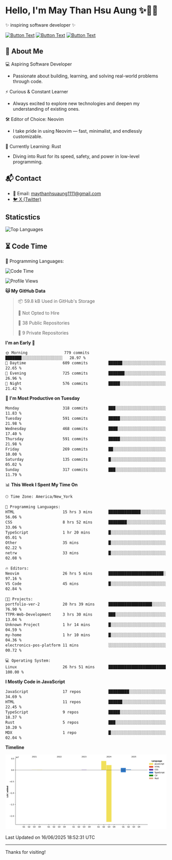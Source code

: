 # Hello, I'm May Than Hsu Aung ✨👱‍♀️
✨ inspiring software developer ✨

[![Button Text](https://img.shields.io/badge/Linked%20In-blue?style=for-the-badge)](https://www.linkedin.com/in/maythanhsu/)
[![Button Text](https://img.shields.io/badge/My%20Portfolio-pink?style=for-the-badge)](https://mayshecodes.vercel.app)
[![Button Text](https://img.shields.io/badge/Github-black?style=for-the-badge)](https://github.com/maythanhsuaung0-0)

## 👋 About Me

  💻 Aspiring Software Developer
  - Passionate about building, learning, and solving real-world problems through code.

  ⚡ Curious & Constant Learner
  - Always excited to explore new technologies and deepen my understanding of existing ones.

  🛠️ Editor of Choice: Neovim
  - I take pride in using Neovim — fast, minimalist, and endlessly customizable.

  🦀 Currently Learning: Rust
  - Diving into Rust for its speed, safety, and power in low-level programming.
    
## 📬 Contact
- 📧 Email: maythanhsuaung1111@gmail.com
- [🐦 X (Twitter)](https://x.com/@shizuko042k)
  
## Staticstics

![Top Languages](https://github-readme-stats.vercel.app/api/top-langs/?username=maythanhsuaung0-0&layout=compact&theme=tokyonight)

## ⏳ Code Time


💬 Programming Languages: 
<!--START_SECTION:waka-->
![Code Time](http://img.shields.io/badge/Code%20Time-206%20hrs%2023%20mins-blue)

![Profile Views](http://img.shields.io/badge/Profile%20Views-28-blue)

**🐱 My GitHub Data** 

> 📦 59.8 kB Used in GitHub's Storage 
 > 
> 🚫 Not Opted to Hire
 > 
> 📜 38 Public Repositories 
 > 
> 🔑 9 Private Repositories 
 > 
**I'm an Early 🐤** 

```text
🌞 Morning                779 commits         ███████░░░░░░░░░░░░░░░░░░   28.97 % 
🌆 Daytime                609 commits         ██████░░░░░░░░░░░░░░░░░░░   22.65 % 
🌃 Evening                725 commits         ███████░░░░░░░░░░░░░░░░░░   26.96 % 
🌙 Night                  576 commits         █████░░░░░░░░░░░░░░░░░░░░   21.42 % 
```
📅 **I'm Most Productive on Tuesday** 

```text
Monday                   318 commits         ███░░░░░░░░░░░░░░░░░░░░░░   11.83 % 
Tuesday                  591 commits         █████░░░░░░░░░░░░░░░░░░░░   21.98 % 
Wednesday                468 commits         ████░░░░░░░░░░░░░░░░░░░░░   17.40 % 
Thursday                 591 commits         █████░░░░░░░░░░░░░░░░░░░░   21.98 % 
Friday                   269 commits         ██░░░░░░░░░░░░░░░░░░░░░░░   10.00 % 
Saturday                 135 commits         █░░░░░░░░░░░░░░░░░░░░░░░░   05.02 % 
Sunday                   317 commits         ███░░░░░░░░░░░░░░░░░░░░░░   11.79 % 
```


📊 **This Week I Spent My Time On** 

```text
🕑︎ Time Zone: America/New_York

💬 Programming Languages: 
HTML                     15 hrs 3 mins       ██████████████░░░░░░░░░░░   56.06 % 
CSS                      8 hrs 52 mins       ████████░░░░░░░░░░░░░░░░░   33.06 % 
TypeScript               1 hr 20 mins        █░░░░░░░░░░░░░░░░░░░░░░░░   05.01 % 
Other                    35 mins             █░░░░░░░░░░░░░░░░░░░░░░░░   02.22 % 
netrw                    33 mins             █░░░░░░░░░░░░░░░░░░░░░░░░   02.08 % 

🔥 Editors: 
Neovim                   26 hrs 5 mins       ████████████████████████░   97.16 % 
VS Code                  45 mins             █░░░░░░░░░░░░░░░░░░░░░░░░   02.84 % 

🐱‍💻 Projects: 
portfolio-ver-2          20 hrs 39 mins      ███████████████████░░░░░░   76.90 % 
TTPR-Web-Development     3 hrs 30 mins       ███░░░░░░░░░░░░░░░░░░░░░░   13.04 % 
Unknown Project          1 hr 14 mins        █░░░░░░░░░░░░░░░░░░░░░░░░   04.59 % 
my-home                  1 hr 10 mins        █░░░░░░░░░░░░░░░░░░░░░░░░   04.36 % 
electronics-pos-platform 11 mins             ░░░░░░░░░░░░░░░░░░░░░░░░░   00.72 % 

💻 Operating System: 
Linux                    26 hrs 51 mins      █████████████████████████   100.00 % 
```

**I Mostly Code in JavaScript** 

```text
JavaScript               17 repos            █████████░░░░░░░░░░░░░░░░   34.69 % 
HTML                     11 repos            ██████░░░░░░░░░░░░░░░░░░░   22.45 % 
TypeScript               9 repos             █████░░░░░░░░░░░░░░░░░░░░   18.37 % 
Rust                     5 repos             ███░░░░░░░░░░░░░░░░░░░░░░   10.20 % 
MDX                      1 repo              █░░░░░░░░░░░░░░░░░░░░░░░░   02.04 % 
```



**Timeline**

![Lines of Code chart](https://raw.githubusercontent.com/maythanhsuaung0-0/maythanhsuaung0-0/main/assets/bar_graph.png)


 Last Updated on 16/06/2025 18:52:31 UTC
<!--END_SECTION:waka-->


-----

Thanks for visiting!
